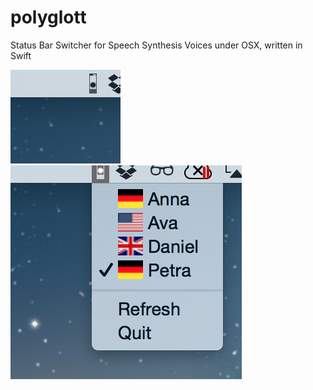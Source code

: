 # polyglott
Status Bar Switcher for Speech Synthesis Voices under OSX, written in Swift

![pic1](/readme_img/pic1.png)
![pic2](/readme_img/pic2.png)